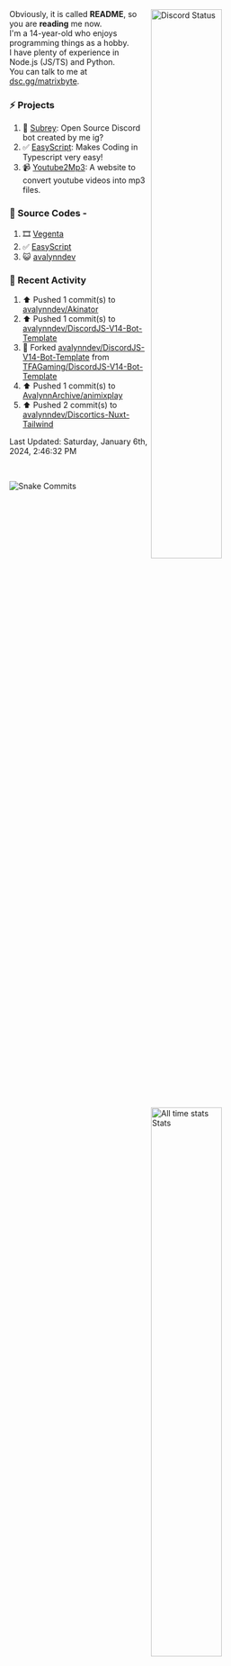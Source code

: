 <a href="https://discord.com/users/735059235141845003" target="_blank">
	<img width="50%" align="right" alt="Discord Status" src="https://lanyard.cnrad.dev/api/735059235141845003?bg=1f1f1f&borderRadius=5px">
</a>
<a href="https://wakatime.com/@Avalynn" target="_blank">
	<img width="50%" align="right" alt="All time stats Stats" src="https://github-readme-stats.vercel.app/api/wakatime?username=avalynn&border_radius=5px&theme=dark&bg_color=1f1f1f&border_color=1f1f1f&icon_color=58a6ff&show_icons=true&disable_animations=true&custom_title=All%20Time%20Stats&v=2">
</a>

<div align="left">
Obviously, it is called <b>README</b>, so you are <b>reading</b> me now.<br> 
I'm a 14-year-old who enjoys programming things as a hobby. <br>
I have plenty of experience in Node.js (JS/TS) and Python.<br>
You can talk to me at <a href="https://dsc.gg/matrixbyte">dsc.gg/matrixbyte</a>.<br>
</div>

### ⚡ Projects
1. 🤖 [Subrey](https://github.com/bettercodehelp/Subrey): Open Source Discord bot created by me ig?
2. ✅ [EasyScript](https://www.npmjs.com/package/easyscript.ts): Makes Coding in Typescript very easy!
3. 📹 [Youtube2Mp3](https://yt2mp3.is-an.app): A website to convert youtube videos into mp3 files.
<!--4. ✅ [Ecorn](website_link): A Ecommerce website made with nextjs for my beloved Sahasra-->
<!--5. 😺 [avalynndev](https://avalynn.is-a-good.dev): Avalynndev's official profile website.-->

### 📄 Source Codes -
1. 🎞️ [Vegenta](https://github.com/avalynndev/vegenta)
2. ✅ [EasyScript](https://github.com/EasyScriptJS/EasyScript)
3. 😺 [avalynndev](https://github.com/uzukidev/avalynndev)

### 📄 Recent Activity

<!--RECENT_ACTIVITY:start-->
1. ⬆️ Pushed 1 commit(s) to [avalynndev/Akinator](https://github.com/avalynndev/Akinator)<br>
2. ⬆️ Pushed 1 commit(s) to [avalynndev/DiscordJS-V14-Bot-Template](https://github.com/avalynndev/DiscordJS-V14-Bot-Template)<br>
3. 🔱 Forked [avalynndev/DiscordJS-V14-Bot-Template](https://github.com/avalynndev/DiscordJS-V14-Bot-Template) from [TFAGaming/DiscordJS-V14-Bot-Template](https://github.com/TFAGaming/DiscordJS-V14-Bot-Template)<br>
4. ⬆️ Pushed 1 commit(s) to [AvalynnArchive/animixplay](https://github.com/AvalynnArchive/animixplay)<br>
5. ⬆️ Pushed 2 commit(s) to [avalynndev/Discortics-Nuxt-Tailwind](https://github.com/avalynndev/Discortics-Nuxt-Tailwind)<br>
<!--RECENT_ACTIVITY:end-->

<!--RECENT_ACTIVITY:last_update-->
Last Updated: Saturday, January 6th, 2024, 2:46:32 PM
<!--RECENT_ACTIVITY:last_update_end-->

<br />

![Snake Commits](https://raw.githubusercontent.com/avalynndev/avalynndev/output/github-contribution-grid-snake.svg)
